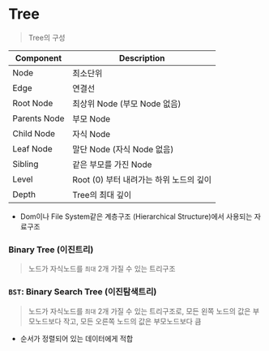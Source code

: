 # Tree

> Tree의 구성

| Component | Description |
| --- | --- |
| Node | 최소단위|
| Edge | 연결선 |
| Root Node | 최상위 Node (부모 Node 없음) |
| Parents Node | 부모 Node |
| Child Node | 자식 Node |
| Leaf Node | 말단 Node (자식 Node 없음) |
| Sibling | 같은 부모를 가진 Node |
| Level | Root (0) 부터 내려가는 하위 노드의 깊이 |
| Depth | Tree의 최대 깊이 |

- Dom이나 File System같은 계층구조 (Hierarchical Structure)에서 사용되는 자료구조

### Binary Tree (이진트리)

> 노드가 자식노드를 `최대` 2개 가질 수 있는 트리구조

### `BST`: Binary Search Tree (이진탐색트리)

> 노드가 자식노드를 `최대` 2개 가질 수 있는 트리구조로,
> 모든 왼쪽 노드의 값은 부모노드보다 작고,
> 모든 오른쪽 노드의 값은 부모노드보다 큼

- 순서가 정렬되어 있는 데이터에게 적합
